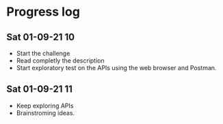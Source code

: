 # Progress log

## Sat 01-09-21 10
* Start the challenge
* Read completly the description
* Start exploratory test on the APIs using the web browser and Postman.

## Sat 01-09-21 11
* Keep exploring APIs
* Brainstroming ideas.